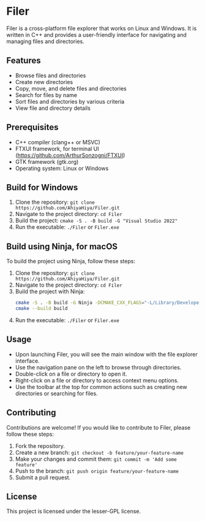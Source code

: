 # Filer

Filer is a cross-platform file explorer that works on Linux and Windows. It is written in C++ and provides a user-friendly interface for navigating and managing files and directories.

## Features

- Browse files and directories
- Create new directories
- Copy, move, and delete files and directories
- Search for files by name
- Sort files and directories by various criteria
- View file and directory details

## Prerequisites

- C++ compiler (clang++ or MSVC)
- FTXUI framework, for terminal UI (https://github.com/ArthurSonzogni/FTXUI)
- GTK framework (gtk.org)
- Operating system: Linux or Windows

## Build for Windows

1. Clone the repository: `git clone https://github.com/AhiyaHiya/Filer.git`
2. Navigate to the project directory: `cd Filer`
3. Build the project: `cmake -S . -B build -G "Visual Studio 2022"`
4. Run the executable: `./Filer` or `Filer.exe`

## Build using Ninja, for macOS
To build the project using Ninja, follow these steps:

1. Clone the repository: `git clone https://github.com/AhiyaHiya/Filer.git`
2. Navigate to the project directory: `cd Filer`
3. Build the project with Ninja:
    ```sh
    cmake -S . -B build -G Ninja -DCMAKE_CXX_FLAGS="-L/Library/Developer/CommandLineTools/SDKs/MacOSX.sdk/usr/lib"
    cmake --build build
    ```
4. Run the executable: `./Filer` or `Filer.exe`

## Usage

- Upon launching Filer, you will see the main window with the file explorer interface.
- Use the navigation pane on the left to browse through directories.
- Double-click on a file or directory to open it.
- Right-click on a file or directory to access context menu options.
- Use the toolbar at the top for common actions such as creating new directories or searching for files.

## Contributing

Contributions are welcome! If you would like to contribute to Filer, please follow these steps:

1. Fork the repository.
2. Create a new branch: `git checkout -b feature/your-feature-name`
3. Make your changes and commit them: `git commit -m 'Add some feature'`
4. Push to the branch: `git push origin feature/your-feature-name`
5. Submit a pull request.

## License

This project is licensed under the lesser-GPL license.

